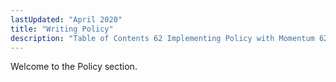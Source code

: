 ```yaml
---
lastUpdated: "April 2020"
title: "Writing Policy"
description: "Table of Contents 62 Implementing Policy with Momentum 62 1 Validation and the Validation Context 62 2 Policy Scriptlets 63 Validation Context Variables 63 1 Connection Context Variables 63 2 Message Context Variables..."
---
```


Welcome to the Policy section. 
